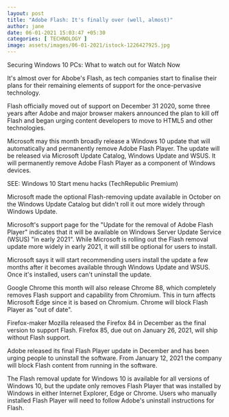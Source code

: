 ```yaml
---
layout: post
title: "Adobe Flash: It's finally over (well, almost)"
author: jane 
date: 06-01-2021 15:03:47 +05:30 
categories: [ TECHNOLOGY ] 
image: assets/images/06-01-2021/istock-1226427925.jpg
---
```

Securing Windows 10 PCs: What to watch out for Watch Now

It's almost over for Abobe's Flash, as tech companies start to finalise their plans for their remaining elements of support for the once-pervasive technology.

Flash officially moved out of support on December 31 2020, some three years after Adobe and major browser makers announced the plan to kill off Flash and began urging content developers to move to HTML5 and other technologies.

Microsoft may this month broadly release a Windows 10 update that will automatically and permanently remove Adobe Flash Player. The update will be released via Microsoft Update Catalog, Windows Update and WSUS. It will permanently remove Adobe Flash Player as a component of Windows devices.

SEE: Windows 10 Start menu hacks (TechRepublic Premium)

Microsoft made the optional Flash-removing update available in October on the Windows Update Catalog but didn't roll it out more widely through Windows Update.

Microsoft's support page for the "Update for the removal of Adobe Flash Player" indicates that it will be available on Windows Server Update Service (WSUS) "in early 2021". While Microsoft is rolling out the Flash removal update more widely in early 2021, it will still be optional for users to install.

Microsoft says it will start recommending users install the update a few months after it becomes available through Windows Update and WSUS. Once it's installed, users can't uninstall the update.

Google Chrome this month will also release Chrome 88, which completely removes Flash support and capability from Chromium. This in turn affects Microsoft Edge since it is based on Chromium. Chrome will block Flash Player as "out of date".

Firefox-maker Mozilla released the Firefox 84 in December as the final version to support Flash. Firefox 85, due out on January 26, 2021, will ship without Flash support.

Adobe released its final Flash Player update in December and has been urging people to uninstall the software. From January 12, 2021 the company will block Flash content from running in the software.

The Flash removal update for Windows 10 is available for all versions of Windows 10, but the update only removes Flash Player that was installed by Windows in either Internet Explorer, Edge or Chrome. Users who manually installed Flash Player will need to follow Adobe's uninstall instructions for Flash.